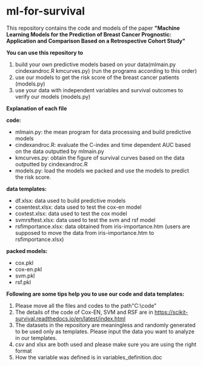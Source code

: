 # ml-for-survival
This repository contains the code and models of the paper **"Machine Learning Models for the Prediction of Breast Cancer Prognostic: Application and Comparison Based on a Retrospective Cohort Study"**

**You can use this repository to**
1. build your own predictive models based on your data(mlmain.py cindexandroc.R kmcurves.py) (run the programs according to this order)
2. use our models to get the risk score of the breast cancer patients (models.py)
3. use your data with independent variables and survival outcomes to verify our models (models.py)

**Explanation of each file**

**code:**
- mlmain.py: the mean program for data processing and build predictive models
- cindexandroc.R: evaluate the C-index and time dependent AUC based on the data outputted by mlmain.py
- kmcurves.py: obtain the figure of survival curves based on the data outputted by cindexandroc.R
- models.py: load the models we packed and use the models to predict the risk score.

**data templates:**
- df.xlsx: data used to build predictive models
- coxentest.xlsx: data used to test the cox-en model
- coxtest.xlsx: data used to test the cox model
- svmrsftest.xlsx: data used to test the svm and rsf model
- rsfimportance.xlsx:  data obtained from iris-importance.htm (users are supposed to move the data from iris-importance.htm to rsfimportance.xlsx)

**packed models:**
- cox.pkl
- cox-en.pkl
- svm.pkl
- rsf.pkl

**Following are some tips help you to use our code and data templates:**
1. Please move all the files and codes to the path"C:\code"
2. The details of the code of Cox-EN, SVM and RSF are in https://scikit-survival.readthedocs.io/en/latest/index.html
3. The datasets in the repository are meaningless and randomly generated to be used only as templates. Please input the data you want to analyze in our templates.
4. csv and xlsx are both used and please make sure you are using the right format
5. How the variable was defined is in variables_definition.doc
